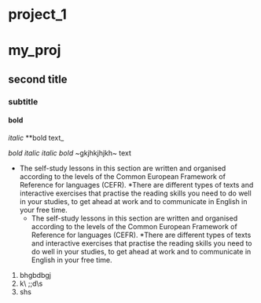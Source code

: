 # project_1
# my_proj

## second title

### subtitle


#### bold

_italic_
**bold text_

_bold italic_
*italic bold*
~gkjhkjhjkh~ 
text 

* The self-study lessons in this section are written and organised according to the levels of the Common European Framework of Reference for languages (CEFR). 
*There are different types of texts and interactive exercises that practise the reading skills you need to do well in your studies, to get ahead at work and to communicate in English in your free time.
    - The self-study lessons in this section are written and organised according to the levels of the Common European Framework of Reference for languages (CEFR). 
        *There are different types of texts and interactive exercises that practise the reading skills you need to do well in your studies, to get ahead at work and to communicate in English in your free time. 
        
1. bhgbdbgj
2. k\ ;;d\s
3. shs
